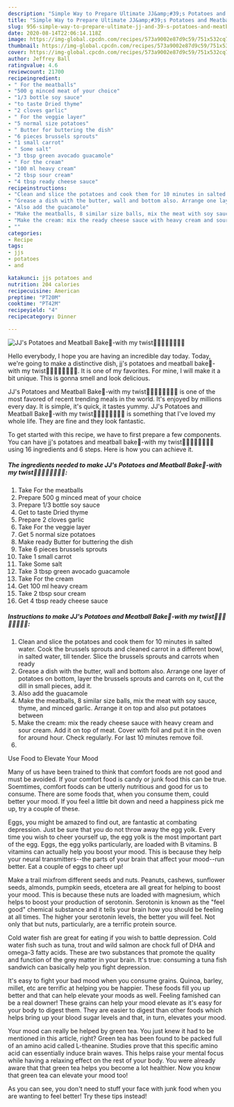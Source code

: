 ```yaml
---
description: "Simple Way to Prepare Ultimate JJ&amp;#39;s Potatoes and Meatball Bake🥔-with my twist🥔🥔🥔🥔🥔🥔🥔🥔"
title: "Simple Way to Prepare Ultimate JJ&amp;#39;s Potatoes and Meatball Bake🥔-with my twist🥔🥔🥔🥔🥔🥔🥔🥔"
slug: 956-simple-way-to-prepare-ultimate-jj-and-39-s-potatoes-and-meatball-bake-with-my-twist
date: 2020-08-14T22:06:14.118Z
image: https://img-global.cpcdn.com/recipes/573a9002e87d9c59/751x532cq70/jjs-potatoes-and-meatball-bake🥔-with-my-twist🥔🥔🥔🥔🥔🥔🥔🥔-recipe-main-photo.jpg
thumbnail: https://img-global.cpcdn.com/recipes/573a9002e87d9c59/751x532cq70/jjs-potatoes-and-meatball-bake🥔-with-my-twist🥔🥔🥔🥔🥔🥔🥔🥔-recipe-main-photo.jpg
cover: https://img-global.cpcdn.com/recipes/573a9002e87d9c59/751x532cq70/jjs-potatoes-and-meatball-bake🥔-with-my-twist🥔🥔🥔🥔🥔🥔🥔🥔-recipe-main-photo.jpg
author: Jeffrey Ball
ratingvalue: 4.6
reviewcount: 21700
recipeingredient:
- " For the meatballs"
- "500 g minced meat of your choice"
- "1/3 bottle soy sauce"
- "to taste Dried thyme"
- "2 cloves garlic"
- " For the veggie layer"
- "5 normal size potatoes"
- " Butter for buttering the dish"
- "6 pieces brussels sprouts"
- "1 small carrot"
- " Some salt"
- "3 tbsp green avocado guacamole"
- " For the cream"
- "100 ml heavy cream"
- "2 tbsp sour cream"
- "4 tbsp ready cheese sauce"
recipeinstructions:
- "Clean and slice the potatoes and cook them for 10 minutes in salted water. Cook the brussels sprouts and cleaned carrot in a different bowl, in salted water, till tender. Slice the brussels sprouts and carrots when ready"
- "Grease a dish with the butter, wall and bottom also. Arrange one layer of potatoes on bottom, layer the brussels sprouts and carrots on it, cut the dill in small pieces, add it."
- "Also add the guacamole"
- "Make the meatballs, 8 similar size balls, mix the meat with soy sauce, thyme, and minced garlic. Arrange it on top and also put potatoes between"
- "Make the cream: mix the ready cheese sauce with heavy cream and sour cream. Add it on top of meat. Cover with foil and put it in the oven for around hour. Check regularly. For last 10 minutes remove foil."
- ""
categories:
- Recipe
tags:
- jjs
- potatoes
- and

katakunci: jjs potatoes and 
nutrition: 204 calories
recipecuisine: American
preptime: "PT20M"
cooktime: "PT42M"
recipeyield: "4"
recipecategory: Dinner

---
```



![JJ&#39;s Potatoes and Meatball Bake🥔-with my twist🥔🥔🥔🥔🥔🥔🥔🥔](https://img-global.cpcdn.com/recipes/573a9002e87d9c59/751x532cq70/jjs-potatoes-and-meatball-bake🥔-with-my-twist🥔🥔🥔🥔🥔🥔🥔🥔-recipe-main-photo.jpg)

Hello everybody, I hope you are having an incredible day today. Today, we're going to make a distinctive dish, jj&#39;s potatoes and meatball bake🥔-with my twist🥔🥔🥔🥔🥔🥔🥔🥔. It is one of my favorites. For mine, I will make it a bit unique. This is gonna smell and look delicious.

JJ&#39;s Potatoes and Meatball Bake🥔-with my twist🥔🥔🥔🥔🥔🥔🥔🥔 is one of the most favored of recent trending meals in the world. It's enjoyed by millions every day. It is simple, it's quick, it tastes yummy. JJ&#39;s Potatoes and Meatball Bake🥔-with my twist🥔🥔🥔🥔🥔🥔🥔🥔 is something that I've loved my whole life. They are fine and they look fantastic.




To get started with this recipe, we have to first prepare a few components. You can have jj&#39;s potatoes and meatball bake🥔-with my twist🥔🥔🥔🥔🥔🥔🥔🥔 using 16 ingredients and 6 steps. Here is how you can achieve it.

<!--inarticleads1-->

##### The ingredients needed to make JJ&#39;s Potatoes and Meatball Bake🥔-with my twist🥔🥔🥔🥔🥔🥔🥔🥔:

1. Take  For the meatballs
1. Prepare 500 g minced meat of your choice
1. Prepare 1/3 bottle soy sauce
1. Get to taste Dried thyme
1. Prepare 2 cloves garlic
1. Take  For the veggie layer
1. Get 5 normal size potatoes
1. Make ready  Butter for buttering the dish
1. Take 6 pieces brussels sprouts
1. Take 1 small carrot
1. Take  Some salt
1. Take 3 tbsp green avocado guacamole
1. Take  For the cream
1. Get 100 ml heavy cream
1. Take 2 tbsp sour cream
1. Get 4 tbsp ready cheese sauce




<!--inarticleads2-->

##### Instructions to make JJ&#39;s Potatoes and Meatball Bake🥔-with my twist🥔🥔🥔🥔🥔🥔🥔🥔:

1. Clean and slice the potatoes and cook them for 10 minutes in salted water. Cook the brussels sprouts and cleaned carrot in a different bowl, in salted water, till tender. Slice the brussels sprouts and carrots when ready
1. Grease a dish with the butter, wall and bottom also. Arrange one layer of potatoes on bottom, layer the brussels sprouts and carrots on it, cut the dill in small pieces, add it.
1. Also add the guacamole
1. Make the meatballs, 8 similar size balls, mix the meat with soy sauce, thyme, and minced garlic. Arrange it on top and also put potatoes between
1. Make the cream: mix the ready cheese sauce with heavy cream and sour cream. Add it on top of meat. Cover with foil and put it in the oven for around hour. Check regularly. For last 10 minutes remove foil.
1. 




Use Food to Elevate Your Mood


Many of us have been trained to think that comfort foods are not good and must be avoided. If your comfort food is candy or junk food this can be true. Soemtimes, comfort foods can be utterly nutritious and good for us to consume. There are some foods that, when you consume them, could better your mood. If you feel a little bit down and need a happiness pick me up, try a couple of these.

Eggs, you might be amazed to find out, are fantastic at combating depression. Just be sure that you do not throw away the egg yolk. Every time you wish to cheer yourself up, the egg yolk is the most important part of the egg. Eggs, the egg yolks particularly, are loaded with B vitamins. B vitamins can actually help you boost your mood. This is because they help your neural transmitters--the parts of your brain that affect your mood--run better. Eat a couple of eggs to cheer up!

Make a trail mixfrom different seeds and nuts. Peanuts, cashews, sunflower seeds, almonds, pumpkin seeds, etcetera are all great for helping to boost your mood. This is because these nuts are loaded with magnesium, which helps to boost your production of serotonin. Serotonin is known as the "feel good" chemical substance and it tells your brain how you should be feeling at all times. The higher your serotonin levels, the better you will feel. Not only that but nuts, particularly, are a terrific protein source.

Cold water fish are great for eating if you wish to battle depression. Cold water fish such as tuna, trout and wild salmon are chock full of DHA and omega-3 fatty acids. These are two substances that promote the quality and function of the grey matter in your brain. It's true: consuming a tuna fish sandwich can basically help you fight depression. 

It's easy to fight your bad mood when you consume grains. Quinoa, barley, millet, etc are terrific at helping you be happier. These foods fill you up better and that can help elevate your moods as well. Feeling famished can be a real downer! These grains can help your mood elevate as it's easy for your body to digest them. They are easier to digest than other foods which helps bring up your blood sugar levels and that, in turn, elevates your mood.

Your mood can really be helped by green tea. You just knew it had to be mentioned in this article, right? Green tea has been found to be packed full of an amino acid called L-theanine. Studies prove that this specific amino acid can essentially induce brain waves. This helps raise your mental focus while having a relaxing effect on the rest of your body. You were already aware that that green tea helps you become a lot healthier. Now you know that green tea can elevate your mood too!

As you can see, you don't need to stuff your face with junk food when you are wanting to feel better! Try  these tips  instead!

